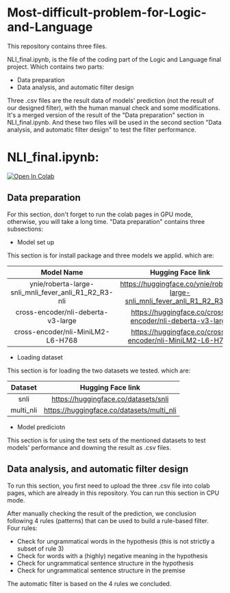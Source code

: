 # Most-difficult-problem-for-Logic-and-Language
This repository contains three files. 

NLI_final.ipynb, is the file of the coding part of the Logic and Language final project. Which contains two parts:
* Data preparation
* Data analysis, and automatic filter design

Three .csv files are the result data of models' prediction (not the result of our designed filter), with the human manual check and some modifications. It's a merged version of the result of the "Data preparation" section in NLI_final.ipynb. And these two files will be used in the second section "Data analysis, and automatic filter design" to test the filter performance.


# NLI_final.ipynb:
[![Open In Colab](https://colab.research.google.com/assets/colab-badge.svg)](https://colab.research.google.com/drive/1za-dUNbearC0RA6lwb4weIMzflQoOrYc?usp=sharing)

## Data preparation
For this section, don't forget to run the colab pages in GPU mode, otherwise, you will take a long time. "Data preparation" contains three subsections:
* Model set up

This section is for install package and three models we applid. which are:

|Model Name|Hugging Face link|
|:--------:|:---------------:|
|ynie/roberta-large-snli_mnli_fever_anli_R1_R2_R3-nli|https://huggingface.co/ynie/roberta-large-snli_mnli_fever_anli_R1_R2_R3-nli|
|cross-encoder/nli-deberta-v3-large|https://huggingface.co/cross-encoder/nli-deberta-v3-large|
|cross-encoder/nli-MiniLM2-L6-H768|https://huggingface.co/cross-encoder/nli-MiniLM2-L6-H768|

* Loading dataset

This section is for loading the two datasets we tested. which are:

|Dataset|Hugging Face link|
|:-----:|:---------------:|
|snli|https://huggingface.co/datasets/snli|
|multi_nli|https://huggingface.co/datasets/multi_nli|


* Model prediciotn

This section is for using the test sets of the mentioned datasets to test models' performance and downing the result as .csv files.

## Data analysis, and automatic filter design
To run this section, you first need to upload the three .csv file into colab pages, which are already in this repository. You can run this section in CPU mode.

After manually checking the result of the prediction, we conclusion following 4 rules (patterns) that can be used to build a rule-based filter. Four rules:
* Check for ungrammatical words in the hypothesis (this is not strictly a subset of rule 3)
* Check for words with a (highly) negative meaning in the hypothesis
* Check for ungrammatical sentence structure in the hypothesis
* Check for ungrammatical sentence structure in the premise

The automatic filter is based on the 4 rules we concluded.
